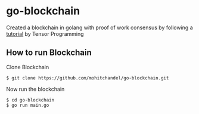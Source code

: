 # go-blockchain
Created a blockchain in golang with proof of work consensus by following a [tutorial](https://www.youtube.com/playlist?list=PLJbE2Yu2zumC5QE39TQHBLYJDB2gfFE5Q) by  Tensor Programming

## How to run Blockchain

Clone Blockchain

```$ git clone https://github.com/mohitchandel/go-blockchain.git``` 

Now run the blockchain 

```
$ cd go-blockchain
$ go run main.go
```